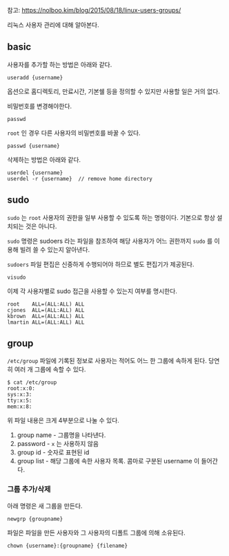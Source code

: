 참고: https://nolboo.kim/blog/2015/08/18/linux-users-groups/

리눅스 사용자 관리에 대해 알아본다.

## basic

사용자를 추가할 하는 방법은 아래와 같다.

```
useradd {username}
```

옵션으로 홈디렉토리, 만료시간, 기본쉘 등을 정의할 수 있지만 사용할 일은 거의 없다.

비밀번호를 변경해야한다.

```
passwd
```

`root` 인 경우 다른 사용자의 비밀번호를 바꿀 수 있다.

```
passwd {username}
```

삭제하는 방법은 아래와 같다.

```
userdel {username}
userdel -r {username}  // remove home directory
```

## sudo

`sudo` 는 `root` 사용자의 권한을 일부 사용할 수 있도록 하는 명령이다. 기본으로 항상 설치되는 것은 아니다.

`sudo` 명령은 sudoers 라는 파일을 참조하여 해당 사용자가 어느 권한까지 `sudo` 를 이용해  빌려 쓸 수 있는지 알아낸다.

`sudoers` 파일 편집은 신중하게 수행되어야 하므로 별도 편집기가 제공된다.

```
visudo
```

이제 각 사용자별로 sudo 접근을 사용할 수 있는지 여부를 명시한다.

```
root    ALL=(ALL:ALL) ALL
cjones  ALL=(ALL:ALL) ALL
kbrown  ALL=(ALL:ALL) ALL
lmartin ALL=(ALL:ALL) ALL
```

## group

`/etc/group` 파일에 기록된 정보로 사용자는 적어도 어느 한 그룹에 속하게 된다. 당연히 여러 개 그룹에 속할 수 있다.

```
$ cat /etc/group
root:x:0:
sys:x:3:
tty:x:5:
mem:x:8:
```

위 파일 내용은 크게 4부분으로 나눌 수 있다.

1. group name - 그룹명을 나타낸다.
1. password - `x` 는 사용하지 않음
1. group id - 숫자로 표현된 id
1. group list - 해당 그룹에 속한 사용자 목록. 콤마로 구분된 username 이 들어간다.


### 그룹 추가/삭제

아래 명령은 새 그룹을 만든다.

```
newgrp {groupname}
```

파일은 파일을 만든 사용자와 그 사용자의 디폴트 그룹에 의해 소유된다.

```
chown {username}:{groupname} {filename}
```


